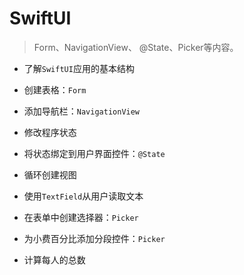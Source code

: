 #  SwiftUI 

> Form、NavigationView、 @State、Picker等内容。

- 了解`SwiftUI`应用的基本结构
- 创建表格：`Form`
- 添加导航栏：`NavigationView`
- 修改程序状态
- 将状态绑定到用户界面控件：`@State`
- 循环创建视图

- 使用`TextField`从用户读取文本
- 在表单中创建选择器：`Picker`
- 为小费百分比添加分段控件：`Picker`
- 计算每人的总数

